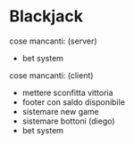 # Blackjack

  cose mancanti: (server)
* bet system

cose mancanti: (client)
* mettere sconfitta vittoria
* footer con saldo disponibile
* sistemare new game
* sistemare bottoni (diego)
* bet system
